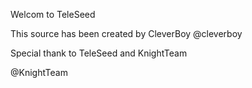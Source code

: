 Welcom to TeleSeed

This source has been created by CleverBoy @cleverboy

Special thank to TeleSeed and KnightTeam

@KnightTeam

